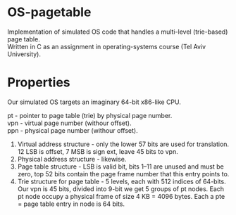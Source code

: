 # OS-pagetable
Implementation of simulated OS code that handles a multi-level (trie-based) page table.  
Written in C as an assignment in operating-systems course (Tel Aviv University).

# Properties

Our simulated OS targets an imaginary 64-bit x86-like CPU.  
  
pt - pointer to page table (trie) by physical page number.  
vpn - virtual page number (withour offset).  
ppn - physical page number (withour offset).  

1. Virtual address structure - only the lower 57 bits are used for translation. 12 LSB is offset, 7 MSB is sign ext, leave 45 bits to vpn.
2. Physical address structure - likewise.
3. Page table structure - LSB is valid bit, bits 1–11 are unused and must be zero, top 52 bits contain the page frame number that this entry points to.
4. Trie structure for page table - 5 levels, each with 512 indices of 64-bits. Our vpn is 45 bits, divided into 9-bit we get 5 groups of pt nodes. Each pt node occupy a physical frame of size 4 KB = 4096 bytes. Each a pte = page table entry in node is 64 bits.
